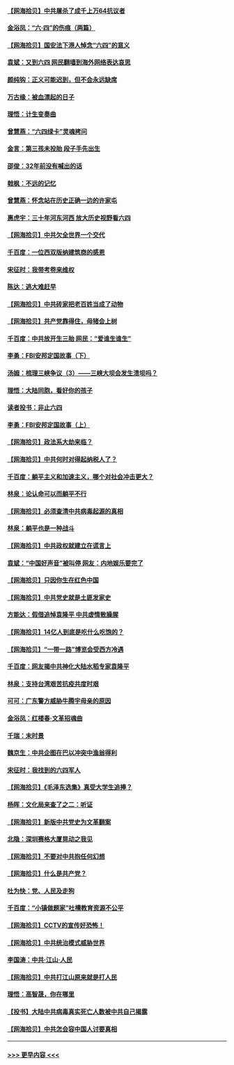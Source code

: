 #### [【网海拾贝】中共屠杀了成千上万64抗议者](../pages/nsc993/n13002713.md?t=06072301) 
#### [金浴凤：“六·四”的伤痕（两篇）](../pages/nsc993/n13001719.md?t=06072301) 
#### [【网海拾贝】国安法下港人悼念“六四”的意义](../pages/nsc993/n13001039.md?t=06072301) 
#### [袁斌：又到六四 网民翻墙到海外网络表达哀思](../pages/nsc993/n13000995.md?t=06072301) 
#### [颜纯钩：正义可能迟到，但不会永远缺席](../pages/nsc993/n13000920.md?t=06072301) 
#### [万古缘：被血漂起的日子](../pages/nsc993/n13000914.md?t=06072301) 
#### [理悟：计生变奏曲](../pages/nsc993/n13000414.md?t=06072301) 
#### [曾慧燕：“六四绿卡”灵魂拷问](../pages/nsc993/n13000277.md?t=06072301) 
#### [金言：第三孩未投胎 段子手先出生](../pages/nsc993/n13000215.md?t=06072301) 
#### [邵俊：32年前没有喊出的话](../pages/nsc993/n13000181.md?t=06072301) 
#### [戟枫：不远的记忆](../pages/nsc993/n13000121.md?t=06072301) 
#### [曾慧燕：怀念站在历史正确一边的许家屯](../pages/nsc993/n13000073.md?t=06072301) 
#### [惠虎宇：三十年河东河西 放大历史视野看六四](../pages/nsc993/n13000018.md?t=06072301) 
#### [【网海拾贝】中共欠全世界一个交代](../pages/nsc993/n12998706.md?t=06072301) 
#### [千百度：一位西双版纳建筑商的感恩](../pages/nsc993/n12998487.md?t=06072301) 
#### [宋征时：我带考卷来维权](../pages/nsc993/n12994088.md?t=06072301) 
#### [陈达：逃大难赶早](../pages/nsc993/n12993569.md?t=06072301) 
#### [【网海拾贝】中共砖家把老百姓当成了动物](../pages/nsc993/n12993483.md?t=06072301) 
#### [【网海拾贝】共产党靠得住，母猪会上树](../pages/nsc993/n12990730.md?t=06072301) 
#### [千百度：中共放开生三胎 网民：“爱谁生谁生”](../pages/nsc993/n12990644.md?t=06072301) 
#### [李勇：FBI安邦定国故事（下）](../pages/nsc993/n12987854.md?t=06072301) 
#### [汤姆：梳理三峡争议（3）——三峡大坝会发生溃坝吗？](../pages/nsc993/n12989806.md?t=06072301) 
#### [理悟：大陆同胞，看好你的孩子](../pages/nsc993/n12989778.md?t=06072301) 
#### [读者投书：非止六四](../pages/nsc993/n12989673.md?t=06072301) 
#### [李勇：FBI安邦定国故事（上）](../pages/nsc993/n12987749.md?t=06072301) 
#### [【网海拾贝】政法系大劫来临？](../pages/nsc993/n12987596.md?t=06072301) 
#### [【网海拾贝】中共何时对得起纳税人了？](../pages/nsc993/n12985578.md?t=06072301) 
#### [千百度：躺平主义和加速主义，哪个对社会冲击更大？](../pages/nsc993/n12985512.md?t=06072301) 
#### [林泉：论认命可以而躺平不行](../pages/nsc993/n12985505.md?t=06072301) 
#### [【网海拾贝】必须查清中共病毒起源的真相](../pages/nsc993/n12984276.md?t=06072301) 
#### [林泉：躺平也是一种战斗](../pages/nsc993/n12984194.md?t=06072301) 
#### [【网海拾贝】中共政权就建立在谎言上](../pages/nsc993/n12981880.md?t=06072301) 
#### [袁斌：“中国好声音”被叫停 网友：内地娱乐要完了](../pages/nsc993/n12981826.md?t=06072301) 
#### [【网海拾贝】只因你生在红色中国](../pages/nsc993/n12979096.md?t=06072301) 
#### [【网海拾贝】中共党史就是土匪发家史](../pages/nsc993/n12976478.md?t=06072301) 
#### [方能达：假借追悼袁隆平 中共虚情散臊腥](../pages/nsc993/n12976396.md?t=06072301) 
#### [【网海拾贝】14亿人到底是吃什么吃饱的？](../pages/nsc993/n12974125.md?t=06072301) 
#### [【网海拾贝】“一带一路”博览会受西方冷遇](../pages/nsc993/n12971787.md?t=06072301) 
#### [千百度：网友揭中共神化大陆水稻专家袁隆平](../pages/nsc993/n12971733.md?t=06072301) 
#### [林泉：支持台湾艰苦抗疫共度时艰](../pages/nsc993/n12971350.md?t=06072301) 
#### [可可：广东警方威胁牛腾宇母亲的原因](../pages/nsc993/n12971100.md?t=06072301) 
#### [金浴凤：红楼春·文革招魂曲](../pages/nsc993/n12970354.md?t=06072301) 
#### [千瑞：末时景](../pages/nsc993/n12970337.md?t=06072301) 
#### [魏京生：中共企图在巴以冲突中渔翁得利](../pages/nsc993/n12970286.md?t=06072301) 
#### [宋征时：我找到的六四军人](../pages/nsc993/n12970213.md?t=06072301) 
#### [【网海拾贝】《毛泽东选集》真受大学生追捧？](../pages/nsc993/n12968779.md?t=06072301) 
#### [杨晖：文化局来查了之二：听证](../pages/nsc993/n12966528.md?t=06072301) 
#### [【网海拾贝】新版中共党史为文革翻案](../pages/nsc993/n12967526.md?t=06072301) 
#### [北隐：深圳赛格大厦晃动之我见](../pages/nsc993/n12967393.md?t=06072301) 
#### [【网海拾贝】不要对中共抱任何幻想](../pages/nsc993/n12965222.md?t=06072301) 
#### [【网海拾贝】什么是共产党？](../pages/nsc993/n12962781.md?t=06072301) 
#### [吐为快：党、人民及走狗](../pages/nsc993/n12962747.md?t=06072301) 
#### [千百度：“小镇做题家”吐槽教育资源不公平](../pages/nsc993/n12962705.md?t=06072301) 
#### [【网海拾贝】CCTV的宣传好恐怖！](../pages/nsc993/n12959984.md?t=06072301) 
#### [【网海拾贝】中共统治模式威胁世界](../pages/nsc993/n12957622.md?t=06072301) 
#### [李国涛：中共‧江山‧人民](../pages/nsc993/n12957502.md?t=06072301) 
#### [【网海拾贝】中共打江山原来就是打人民](../pages/nsc993/n12954345.md?t=06072301) 
#### [理悟：高智晟，你在哪里](../pages/nsc993/n12953115.md?t=06072301) 
#### [【投书】大陆中共病毒真实死亡人数被中共自己揭露](../pages/nsc993/n12953050.md?t=06072301) 
#### [【网海拾贝】中共怎会容中国人讨要真相](../pages/nsc993/n12952161.md?t=06072301) 

----
#### [ >>> 更早内容 <<< ](../indexes/nsc993-earlier.md)
